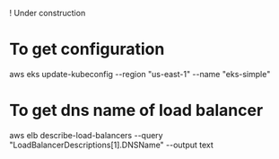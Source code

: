 ! Under construction

# To get configuration
aws eks update-kubeconfig --region "us-east-1" --name "eks-simple"

# To get dns name of load balancer
aws elb describe-load-balancers --query "LoadBalancerDescriptions[1].DNSName" --output text 